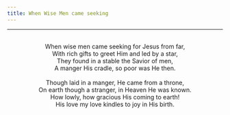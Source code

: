```yaml
---
title: When Wise Men came seeking
---
```


---
<center>
<br/>
When wise men came seeking for Jesus from far,<br/>
With rich gifts to greet Him and led by a star,<br/>
They found in a stable the Savior of men,<br/>
A manger His cradle, so poor was He then.<br/>
<br/>
Though laid in a manger, He came from a throne,<br/>
On earth though a stranger, in Heaven He was known.<br/>
How lowly, how gracious His coming to earth!<br/>
His love my love kindles to joy in His birth.<br/>

</center>